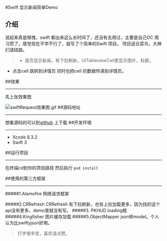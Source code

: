 #Swift 显示新闻简单Demo
## 介绍
说起来真是惭愧，swift 都出来这么长时间了，还没有去用过，主要是自己OC 用习惯了。感觉现在不学不行了，就写了个简单的Swift 项目。
项目适合菜鸟，大神们请绕路。
>* 首页显示新闻，有下拉刷新，UITableviewCell里显示图片，标题，
* 点击cell 跳转到详情页 同时也把cell 的数据传递到详情页。

##效果
***
先上张效果图

![swiftRequest效果图.gif](http://upload-images.jianshu.io/upload_images/2384741-934ac10c0f2d3a93.gif?imageMogr2/auto-orient/strip)
##源码地址
***
想看源码的可以到[github](https://github.com/lizhi0123/SwiftRequestDemo) 上下载
##开发环境
***
* Xcode 8.3.2
* Swift 3

##运行项目
***
在终端cd到你的项目路径 然后执行
`pod install`

##使用的第三方框架
***
#####1.Alamofire 
 网络请求框架

#####2.CRRefresh 
CRRefresh 有下拉刷新，也有上拉加载更多，因为找的这个api没有更多，demo里就没有写。
#####3. PKHUD 
loading框
#####4.Kingfisher 
图片缓存加载
#####5.ObjectMapper
 json转model。个人认为比swiftyjson好用。

> 打字很辛苦，喜欢请点赞。







